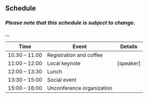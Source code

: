 ## Schedule

### _Please note that this schedule is subject to change._

__

| Time          | Event                     | Details   |
|---------------|---------------------------|-----------|
| 10.30 – 11.00 | Registration and coffee   |           |
| 11:00 – 12:00 | Local keynote             | [speaker] |
| 12:00 – 13:30 | Lunch                     |           |
| 13:30 – 15:00 | Social event              |           |
| 15:00 – 16:00 | Unconference organization |           |
